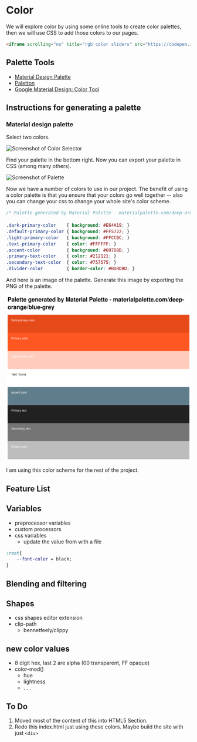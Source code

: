 # Color

We will explore color by using some online tools to create color palettes, then we will use CSS to add those colors to our pages. 
```html
<iframe scrolling="no" title="rgb color sliders" src="https://codepen.io/instructionalist/embed/XEOwBp?height=265&theme-id=0&default-tab=result&embed-version=2" frameborder="no" allowtransparency="true" allowfullscreen="true" style="width: 100%;"></iframe> 
```


## Palette Tools
* [Material Design Palette](https://www.materialpalette.com/)
* [Paletton](http://paletton.com)
* [Google Material Design: Color Tool](https://material.io/color/)

## Instructions for generating a palette

### Material design palette
Select two colors. 

![Screenshot of Color Selector](http://via.placeholder.com/640x480)

Find your palette in the bottom right. Now you can export your palette in CSS (among many others).

![Screenshot of Palette](http://via.placeholder.com/640x480)

Now we have a number of colors to use in our project. The benefit of using a color palette is that you ensure that your colors go well together -- also you can change your css to change your whole site's color scheme. 

```css
/* Palette generated by Material Palette - materialpalette.com/deep-orange/blue-grey */

.dark-primary-color    { background: #E64A19; }
.default-primary-color { background: #FF5722; }
.light-primary-color   { background: #FFCCBC; }
.text-primary-color    { color: #FFFFFF; }
.accent-color          { background: #607D8B; }
.primary-text-color    { color: #212121; }
.secondary-text-color  { color: #757575; }
.divider-color         { border-color: #BDBDBD; }
```

And here is an image of the palette. Generate this image by exporting the PNG of the palette.

![Palette](palette.png)

I am using this color scheme for the rest of the project. 

## Feature List
## Variables
* preprocessor variables
* custom processors
* css variables 
    * update the value from with a file

```css
:root{
    --font-color = black;
}
```

## Blending and filtering

## Shapes
* css shapes editor extension
* clip-path
    * bennetfeely/clippy

## new color values
* 8 digit hex, last 2 are alpha (00 transparent, FF opaque)
* color-mod()
    * hue
    * lightness
    * . . .

## To Do
1. Moved most of the content of this into HTML5 Section. 
2. Redo this index.html just using these colors. Maybe build the site with just `<div>`

